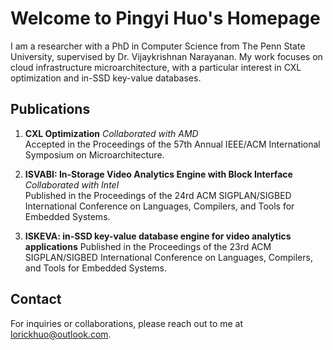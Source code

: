 
# Welcome to Pingyi Huo's Homepage

I am a researcher with a PhD in Computer Science from The Penn State University, supervised by Dr. Vijaykrishnan Narayanan. My work focuses on cloud infrastructure microarchitecture, with a particular interest in CXL optimization and in-SSD key-value databases.

## Publications

1. **CXL Optimization**
   *Collaborated with AMD*  
   Accepted in the Proceedings of the 57th Annual IEEE/ACM International Symposium on Microarchitecture.

2. **ISVABI: In-Storage Video Analytics Engine with Block Interface**
   *Collaborated with Intel*  
   Published in the Proceedings of the 24rd ACM SIGPLAN/SIGBED International Conference on Languages, Compilers, and Tools for Embedded Systems.

3. **ISKEVA: in-SSD key-value database engine for video analytics applications**
   Published in the Proceedings of the 23rd ACM SIGPLAN/SIGBED International Conference on Languages, Compilers, and Tools for Embedded Systems.

## Contact

For inquiries or collaborations, please reach out to me at [lorickhuo@outlook.com](mailto:lorickhuo@outlook.com).
